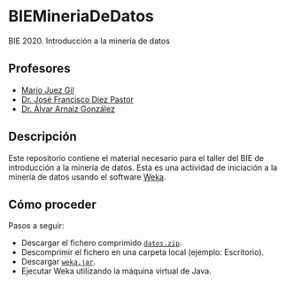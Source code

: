 # BIEMineriaDeDatos
BIE 2020. Introducción a la minería de datos

## Profesores
- [Mario Juez Gil](https://github.com/mariojg)
- [Dr. José Francisco Díez Pastor](https://github.com/joseFranciscoDiez)
- [Dr. Álvar Arnaiz González](https://github.com/alvarag)

## Descripción
Este repositorio contiene el material necesario para el taller del BIE de introducción a la minería de datos.
Esta es una actividad de iniciación a la minería de datos usando el software [Weka](https://www.cs.waikato.ac.nz/ml/weka/).

## Cómo proceder
Pasos a seguir:
- Descargar el fichero comprimido [```datos.zip```](https://github.com/alvarag/BIEMineriaDeDatos/raw/master/data.zip).
- Descomprimir el fichero en una carpeta local (ejemplo: Escritorio).
- Descargar [```weka.jar```](https://github.com/alvarag/BIEMineriaDeDatos/raw/master/weka.jar).
- Ejecutar Weka utilizando la máquina virtual de Java.
